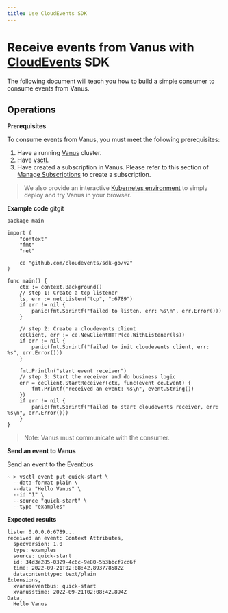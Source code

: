 ```yaml
---
title: Use CloudEvents SDK
---
```


# Receive events from Vanus with [CloudEvents](https://github.com/cloudevents) SDK

The following document will teach you how to build a simple consumer to consume events from Vanus.

## Operations

**Prerequisites**

To consume events from Vanus, you must meet the following prerequisites:
1. Have a running [Vanus](/vanus-open-source/installation) cluster.
2. Have [vsctl](/how-to/vsctl.md).
3. Have created a subscription in Vanus. Please refer to this section of [Manage Subscriptions](/how-to/manage-subscription.md) to create a subscription.

> We also provide an interactive [Kubernetes environment](https://play.linkall.com/) to simply deploy and try Vanus in your browser.

**Example code**
gitgit 
```golang
package main

import (
	"context"
	"fmt"
	"net"

	ce "github.com/cloudevents/sdk-go/v2"
)

func main() {
	ctx := context.Background()
	// step 1: Create a tcp listener
	ls, err := net.Listen("tcp", ":6789")
	if err != nil {
		panic(fmt.Sprintf("failed to listen, err: %s\n", err.Error()))
	}

	// step 2: Create a cloudevents client
	ceClient, err := ce.NewClientHTTP(ce.WithListener(ls))
	if err != nil {
		panic(fmt.Sprintf("failed to init cloudevents client, err: %s", err.Error()))
	}

	fmt.Println("start event receiver")
	// step 3: Start the receiver and do business logic
	err = ceClient.StartReceiver(ctx, func(event ce.Event) {
		fmt.Printf("received an event: %s\n", event.String())
	})
	if err != nil {
		panic(fmt.Sprintf("failed to start cloudevents receiver, err: %s\n", err.Error()))
	}
}

```

> Note: Vanus must communicate with the consumer.

**Send an event to Vanus**

Send an event to the Eventbus

```shell
~ > vsctl event put quick-start \
  --data-format plain \
  --data "Hello Vanus" \
  --id "1" \
  --source "quick-start" \
  --type "examples"
```

**Expected results**

```
listen 0.0.0.0:6789...
received an event: Context Attributes,
  specversion: 1.0
  type: examples
  source: quick-start
  id: 34d3e285-0329-4c6c-9e80-5b3bbcf7cd6f
  time: 2022-09-21T02:08:42.893778582Z
  datacontenttype: text/plain
Extensions,
  xvanuseventbus: quick-start
  xvanusstime: 2022-09-21T02:08:42.894Z
Data,
  Hello Vanus
```

